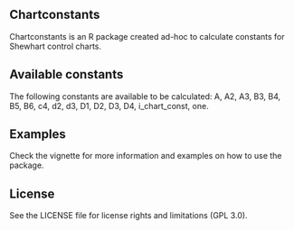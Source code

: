 ## Chartconstants
Chartconstants is an R package created ad-hoc to calculate constants for Shewhart control charts.

## Available constants
The following constants are available to be calculated: A, A2, A3, B3, B4, B5, B6, c4, d2, d3, D1, D2, D3, D4, i_chart_const, one.

## Examples
Check the vignette for more information and examples on how to use the package.

## License
See the LICENSE file for license rights and limitations (GPL 3.0).
